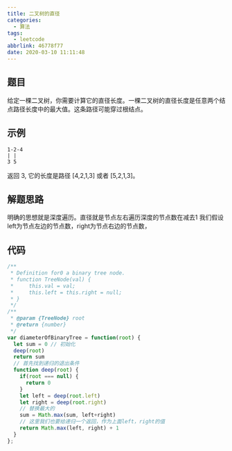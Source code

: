 ```yaml
---
title: 二叉树的直径
categories:
  - 算法
tags:
  - leetcode
abbrlink: 46778f77
date: 2020-03-10 11:11:48
---
```


## 题目

给定一棵二叉树，你需要计算它的直径长度。一棵二叉树的直径长度是任意两个结点路径长度中的最大值。这条路径可能穿过根结点。

## 示例

```
1-2-4
| |
3 5
```

返回 3, 它的长度是路径 [4,2,1,3] 或者 [5,2,1,3]。

## 解题思路

明确的思想就是深度遍历。直径就是节点左右遍历深度的节点数在减去1
我们假设left为节点左边的节点数，right为节点右边的节点数，

## 代码

```javascript
/**
 * Definition for0 a binary tree node.
 * function TreeNode(val) {
 *     this.val = val;
 *     this.left = this.right = null;
 * }
 */
/**
 * @param {TreeNode} root
 * @return {number}
 */
var diameterOfBinaryTree = function(root) {
  let sum = 0 // 初始化
  deep(root)
  return sum
  // 首先找到递归的退出条件
  function deep(root) {
    if(root === null) {
      return 0
    }
    let left = deep(root.left)
    let right = deep(root.right)
    // 替换最大的
    sum = Math.max(sum, left+right)
    // 这里我们也要给递归一个返回，作为上面left，right的值
    return Math.max(left, right) + 1
  }
};
```